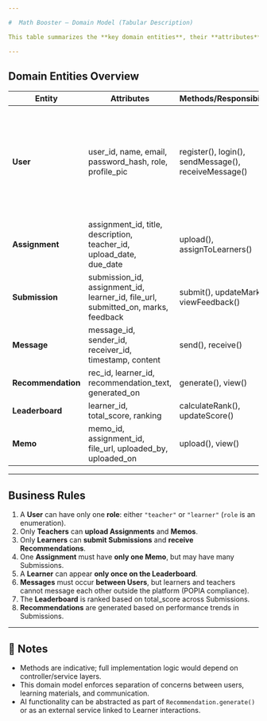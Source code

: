 ```yaml
---

#  Math Booster – Domain Model (Tabular Description)

This table summarizes the **key domain entities**, their **attributes**, **methods (responsibilities)**, **relationships**, and some essential **business rules** of the system.

---
```


##  Domain Entities Overview

| Entity         | Attributes                                                                                       | Methods/Responsibilities                                              | Relationships                                                                 |
|----------------|--------------------------------------------------------------------------------------------------|------------------------------------------------------------------------|--------------------------------------------------------------------------------|
| **User**       | user_id, name, email, password_hash, role, profile_pic                                           | register(), login(), sendMessage(), receiveMessage()                  | Uploads Assignments (Teacher), Submits Submissions (Learner), Sends/Receives Messages, Receives Recommendations, Appears in Leaderboard |
| **Assignment** | assignment_id, title, description, teacher_id, upload_date, due_date                             | upload(), assignToLearners()                                          | Uploaded by User (Teacher), Has many Submissions, Has one Memo                |
| **Submission** | submission_id, assignment_id, learner_id, file_url, submitted_on, marks, feedback                | submit(), updateMarks(), viewFeedback()                               | Linked to Assignment, Submitted by User (Learner)                             |
| **Message**    | message_id, sender_id, receiver_id, timestamp, content                                           | send(), receive()                                                     | Sent and received between Users                                               |
| **Recommendation** | rec_id, learner_id, recommendation_text, generated_on                                       | generate(), view()                                                    | Given to User (Learner)                                                       |
| **Leaderboard** | learner_id, total_score, ranking                                                                | calculateRank(), updateScore()                                        | One per Learner (User)                                                        |
| **Memo**       | memo_id, assignment_id, file_url, uploaded_by, uploaded_on                                      | upload(), view()                                                      | Linked to one Assignment, Uploaded by User (Teacher)                          |

---

##  Business Rules

1. A **User** can have only one **role**: either `"teacher"` or `"learner"` (`role` is an enumeration).
2. Only **Teachers** can **upload Assignments** and **Memos**.
3. Only **Learners** can **submit Submissions** and **receive Recommendations**.
4. One **Assignment** must have **only one Memo**, but may have many Submissions.
5. A **Learner** can appear **only once on the Leaderboard**.
6. **Messages** must occur **between Users**, but learners and teachers cannot message each other outside the platform (POPIA compliance).
7. The **Leaderboard** is ranked based on total_score across Submissions.
8. **Recommendations** are generated based on performance trends in Submissions.

---

## 🧠 Notes

- Methods are indicative; full implementation logic would depend on controller/service layers.
- This domain model enforces separation of concerns between users, learning materials, and communication.
- AI functionality can be abstracted as part of `Recommendation.generate()` or as an external service linked to Learner interactions.
